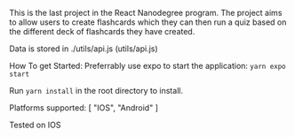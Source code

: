This is the last project in the React Nanodegree program. The project aims to allow users to create flashcards which they can then run a quiz based on the different deck of flashcards they have created. 

Data is stored in ./utils/api.js (utils/api.js)

How To get Started:
Preferrably use expo to start the application:
`yarn expo start`

Run `yarn install` in the root directory to install.

Platforms supported: [ "IOS", "Android" ]

Tested on IOS